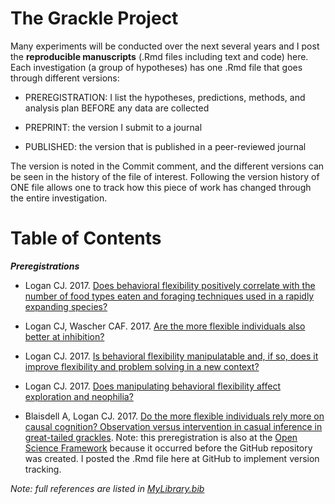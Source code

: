 # The Grackle Project

Many experiments will be conducted over the next several years and I post the **reproducible manuscripts** (.Rmd files including text and code) here. Each investigation (a group of hypotheses) has one .Rmd file that goes through different versions:

- PREREGISTRATION: I list the hypotheses, predictions, methods, and analysis plan BEFORE any data are collected

- PREPRINT: the version I submit to a journal

- PUBLISHED: the version that is published in a peer-reviewed journal

The version is noted in the Commit comment, and the different versions can be seen in the history of the file of interest. Following the version history of ONE file allows one to track how this piece of work has changed through the entire investigation.

# Table of Contents

***Preregistrations***

- Logan CJ. 2017. [Does behavioral flexibility positively correlate with the number of food types eaten and foraging techniques used in a rapidly expanding species?](./g_flexforaging.Rmd)

- Logan CJ, Wascher CAF. 2017. [Are the more flexible individuals also better at inhibition?](./g_inhibition.Rmd)

- Logan CJ. 2017. [Is behavioral flexibility manipulatable and, if so, does it improve flexibility and problem solving in a new context?](./g_flexmanip.Rmd)

- Logan CJ. 2017. [Does manipulating behavioral flexibility affect exploration and neophilia?](./g_exploration.Rmd)

- Blaisdell A, Logan CJ. 2017. [Do the more flexible individuals rely more on causal cognition? Observation versus intervention in casual inference in great-tailed grackles](./g_causal.Rmd). Note: this preregistration is also at the [Open Science Framework](https://osf.io/g5tnh/) because it occurred before the GitHub repository was created. I posted the .Rmd file here at GitHub to implement version tracking.

*Note: full references are listed in [MyLibrary.bib](./MyLibrary.bib)*

